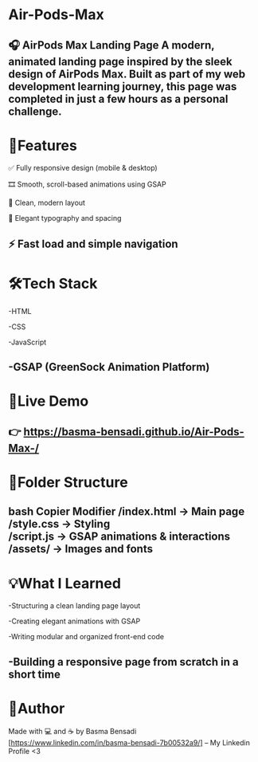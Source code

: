 # Air-Pods-Max
🎧 AirPods Max Landing Page
A modern, animated landing page inspired by the sleek design of AirPods Max.
Built as part of my web development learning journey, this page was completed in just a few hours as a personal challenge.
---
# 🚀Features

✅ Fully responsive design (mobile & desktop)

🎞️ Smooth, scroll-based animations using GSAP

🧭 Clean, modern layout

💅 Elegant typography and spacing

⚡ Fast load and simple navigation
---

# 🛠️Tech Stack
-HTML

-CSS

-JavaScript

-GSAP (GreenSock Animation Platform)
---

# 📸Live Demo
👉 https://basma-bensadi.github.io/Air-Pods-Max-/
---

# 📁Folder Structure
bash
Copier
Modifier
/index.html          → Main page  
/style.css           → Styling  
/script.js           → GSAP animations & interactions  
/assets/             → Images and fonts
---
# 💡What I Learned
-Structuring a clean landing page layout

-Creating elegant animations with GSAP

-Writing modular and organized front-end code

-Building a responsive page from scratch in a short time
---
# 🤍Author
Made with 💻 and ☕ by Basma Bensadi
[https://www.linkedin.com/in/basma-bensadi-7b00532a9/] – My Linkedin Profile <3

